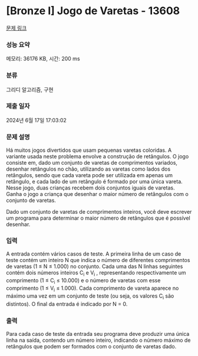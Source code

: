 # [Bronze I] Jogo de Varetas - 13608 

[문제 링크](https://www.acmicpc.net/problem/13608) 

### 성능 요약

메모리: 36176 KB, 시간: 200 ms

### 분류

그리디 알고리즘, 구현

### 제출 일자

2024년 6월 17일 17:03:02

### 문제 설명

<p>Há muitos jogos divertidos que usam pequenas varetas coloridas. A variante usada neste problema envolve a construção de retângulos. O jogo consiste em, dado um conjunto de varetas de comprimentos variados, desenhar retângulos no chão, utilizando as varetas como lados dos retângulos, sendo que cada vareta pode ser utilizada em apenas um retângulo, e cada lado de um retângulo é formado por uma única vareta. Nesse jogo, duas crianças recebem dois conjuntos iguais de varetas. Ganha o jogo a criança que desenhar o maior número de retângulos com o conjunto de varetas.</p>

<p>Dado um conjunto de varetas de comprimentos inteiros, você deve escrever um programa para determinar o maior número de retângulos que é possível desenhar.</p>

### 입력 

 <p>A entrada contém vários casos de teste. A primeira linha de um caso de teste contém um inteiro N que indica o número de diferentes comprimentos de varetas (1 ≤ N ≤ 1.000) no conjunto. Cada uma das N linhas seguintes contém dois números inteiros C<sub>i</sub> e V<sub>i</sub> , representando respectivamente um comprimento (1 ≤ C<sub>i</sub> ≤ 10.000) e o número de varetas com esse comprimento (1 ≤ V<sub>i</sub> ≤ 1.000). Cada comprimento de vareta aparece no máximo uma vez em um conjunto de teste (ou seja, os valores C<sub>i</sub> são distintos). O ﬁnal da entrada é indicado por N = 0.</p>

### 출력 

 <p>Para cada caso de teste da entrada seu programa deve produzir uma única linha na saída, contendo um número inteiro, indicando o número máximo de retângulos que podem ser formados com o conjunto de varetas dado.</p>

